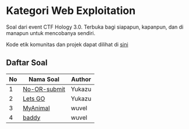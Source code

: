 # Kategori Web Exploitation

Soal dari event CTF Hology 3.0. Terbuka bagi siapapun, kapanpun, dan di manapun untuk mencobanya sendiri.

Kode etik komunitas dan projek dapat dilihat di [sini](../CODE_OF_CONDUCT.md)

## Daftar Soal

| No  | Nama Soal                              | Author |
| --- | -------------------------------------- | ------ |
| 1   | [No-OR-submit](No-OR-submit/README.md) | Yukazu |
| 2   | [Lets GO](Lets%20GO/README.md)         | Yukazu |
| 3   | [MyAnimal](MyAnimal/README.md)         | wuvel  |
| 4   | [baddy]()                              | wuvel  |
